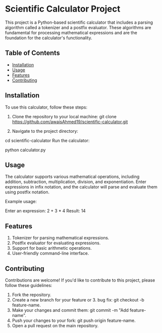# Scientific Calculator Project

This project is a Python-based scientific calculator that includes a parsing algorithm called a tokenizer and a postfix evaluator. These algorithms are fundamental for processing mathematical expressions and are the foundation for the calculator's functionality.

## Table of Contents

- [Installation](#installation)
- [Usage](#usage)
- [Features](#features)
- [Contributing](#contributing)


## Installation

To use this calculator, follow these steps:

1. Clone the repository to your local machine:
   git clone https://github.com/awaisAhmed19/scientific-calculator.git

2. Navigate to the project directory:

cd scientific-calculator
Run the calculator:

python calculator.py

## Usage
The calculator supports various mathematical operations, including addition, subtraction, multiplication, division, and exponentiation. Enter expressions in infix notation, and the calculator will parse and evaluate them using postfix notation.

Example usage:

Enter an expression: 2 + 3 * 4
Result: 14


## Features
1. Tokenizer for parsing mathematical expressions.
2. Postfix evaluator for evaluating expressions.
3. Support for basic arithmetic operations.
4. User-friendly command-line interface.

## Contributing
Contributions are welcome! If you'd like to contribute to this project, please follow these guidelines:

1. Fork the repository.
2. Create a new branch for your feature or 3. bug fix: git checkout -b feature-name.
4. Make your changes and commit them: git commit -m "Add feature-name".
4. Push your changes to your fork: git push origin feature-name.
5. Open a pull request on the main repository.
